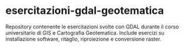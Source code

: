 # esercitazioni-gdal-geotematica
Repository contenente le esercitazioni svolte con GDAL durante il corso universitario di GIS e Cartografia Geotematica. Include esercizi su installazione software, ritaglio, riproiezione e conversione raster.
